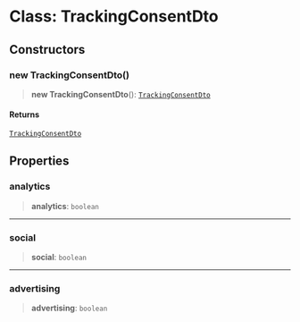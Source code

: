 # Class: TrackingConsentDto

## Constructors

### new TrackingConsentDto()

> **new TrackingConsentDto**(): [`TrackingConsentDto`](TrackingConsentDto.md)

#### Returns

[`TrackingConsentDto`](TrackingConsentDto.md)

## Properties

### analytics

> **analytics**: `boolean`

***

### social

> **social**: `boolean`

***

### advertising

> **advertising**: `boolean`
